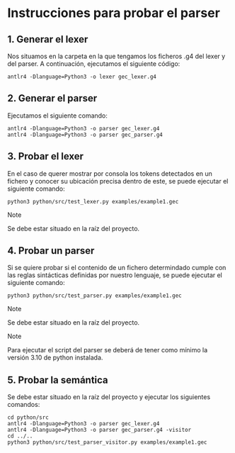 # Instrucciones para probar el parser

## 1. Generar el lexer
Nos situamos en la carpeta en la que tengamos los ficheros .g4 del lexer y del parser. A continuación, ejecutamos el siguiente código:
```
antlr4 -Dlanguage=Python3 -o lexer gec_lexer.g4
```

## 2. Generar el parser
Ejecutamos el siguiente comando:
```
antlr4 -Dlanguage=Python3 -o parser gec_lexer.g4
antlr4 -Dlanguage=Python3 -o parser gec_parser.g4
```

## 3. Probar el lexer
En el caso de querer mostrar por consola los tokens detectados en un fichero y conocer su ubicación precisa dentro de este, se puede ejecutar el siguiente comando:
```
python3 python/src/test_lexer.py examples/example1.gec     
```
>[!NOTE]
> Se debe estar situado en la raíz del proyecto.

## 4. Probar un parser
Si se quiere probar si el contenido de un fichero determindado cumple con las reglas sintácticas definidas por nuestro lenguaje, se puede ejecutar el siguiente comando:
```
python3 python/src/test_parser.py examples/example1.gec   
```
>[!NOTE]
> Se debe estar situado en la raíz del proyecto.

>[!NOTE]
> Para ejecutar el script del parser se deberá de tener como mínimo la versión 3.10 de python instalada.


## 5. Probar la semántica
Se debe estar situado en la raíz del proyecto y ejecutar los siguientes comandos:
```
cd python/src 
antlr4 -Dlanguage=Python3 -o parser gec_lexer.g4
antlr4 -Dlanguage=Python3 -o parser gec_parser.g4 -visitor
cd ../..
python3 python/src/test_parser_visitor.py examples/example1.gec
```